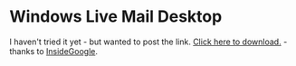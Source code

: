 Windows Live Mail Desktop
=========================================

I haven't tried it yet - but wanted to post the link. [Click here to download.](http://www.msgshit.com/downloads/581/Windows-Live-Mail-Desktop.html) - thanks to [InsideGoogle](http://google.blognewschannel.com/).
